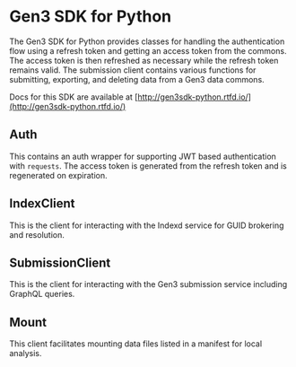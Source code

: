 # Gen3 SDK for Python

The Gen3 SDK for Python provides classes for handling the authentication flow using a refresh token and getting an access token from the commons. The access token is then refreshed as necessary while the refresh token remains valid. The submission client contains various functions for submitting, exporting, and deleting data from a Gen3 data commons.

Docs for this SDK are available at [http://gen3sdk-python.rtfd.io/](http://gen3sdk-python.rtfd.io/)

## Auth

This contains an auth wrapper for supporting JWT based authentication with `requests`. The access token is generated from the refresh token and is regenerated on expiration.

## IndexClient

This is the client for interacting with the Indexd service for GUID brokering and resolution.

## SubmissionClient

This is the client for interacting with the Gen3 submission service including GraphQL queries.

## Mount

This client facilitates mounting data files listed in a manifest for local analysis.